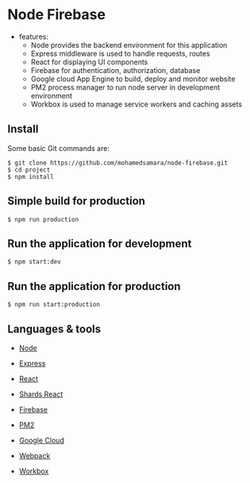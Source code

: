 # Node Firebase

* features:   
  * Node provides the backend environment for this application
  * Express middleware is used to handle requests, routes
  * React for displaying UI components
  * Firebase for authentication, authorization, database
  * Google cloud App Engine to build, deploy and monitor website
  * PM2 process manager to run node server in development environment
  * Workbox is used to manage service workers and caching assets
  

## Install

Some basic Git commands are:

```
$ git clone https://github.com/mohamedsamara/node-firebase.git
$ cd project
$ npm install
```

## Simple build for production

```
$ npm run production
```

## Run the application for development

```
$ npm start:dev
```

## Run the application for production

```
$ npm run start:production
```

## Languages & tools

- [Node](https://nodejs.org/en/)

- [Express](https://expressjs.com/)

- [React](https://reactjs.org/)

- [Shards React](https://designrevision.com/docs/shards-react/getting-started)

- [Firebase](https://firebase.google.com/)

- [PM2](https://pm2.keymetrics.io/)

- [Google Cloud](https://cloud.google.com/)

- [Webpack](https://webpack.js.org/)

- [Workbox](https://developers.google.com/web/tools/workbox)
